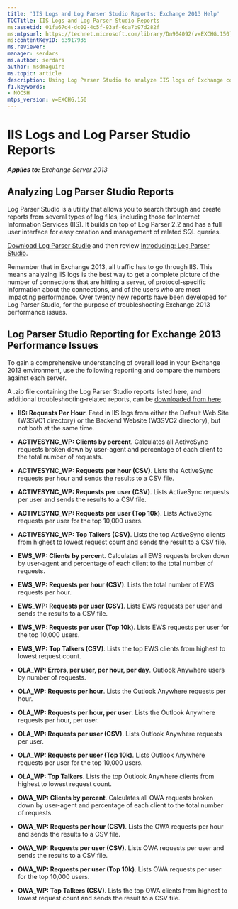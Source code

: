 ```yaml
---
title: 'IIS Logs and Log Parser Studio Reports: Exchange 2013 Help'
TOCTitle: IIS Logs and Log Parser Studio Reports
ms:assetid: 01fa67d4-dc02-4c5f-93af-6da7b97d282f
ms:mtpsurl: https://technet.microsoft.com/library/Dn904092(v=EXCHG.150)
ms:contentKeyID: 63917935
ms.reviewer: 
manager: serdars
ms.author: serdars
author: msdmaguire
ms.topic: article
description: Using Log Parser Studio to analyze IIS logs of Exchange connections 
f1.keywords:
- NOCSH
mtps_version: v=EXCHG.150
---
```


# IIS Logs and Log Parser Studio Reports

_**Applies to:** Exchange Server 2013_

## Analyzing Log Parser Studio Reports

Log Parser Studio is a utility that allows you to search through and create reports from several types of log files, including those for Internet Information Services (IIS). It builds on top of Log Parser 2.2 and has a full user interface for easy creation and management of related SQL queries.

[Download Log Parser Studio](https://gallery.technet.microsoft.com/Log-Parser-Studio-cd458765) and then review [Introducing: Log Parser Studio](https://techcommunity.microsoft.com/t5/exchange-team-blog/introducing-log-parser-studio/ba-p/601131).

Remember that in Exchange 2013, all traffic has to go through IIS. This means analyzing IIS logs is the best way to get a complete picture of the number of connections that are hitting a server, of protocol-specific information about the connections, and of the users who are most impacting performance. Over twenty new reports have been developed for Log Parser Studio, for the purpose of troubleshooting Exchange 2013 performance issues.

## Log Parser Studio Reporting for Exchange 2013 Performance Issues

To gain a comprehensive understanding of overall load in your Exchange 2013 environment, use the following reporting and compare the numbers against each server.

A .zip file containing the Log Parser Studio reports listed here, and additional troubleshooting-related reports, can be [downloaded from here](https://gallery.technet.microsoft.com/Log-Parser-Studio-Report-f17f6b8b).

- **IIS: Requests Per Hour**. Feed in IIS logs from either the Default Web Site (W3SVC1 directory) or the Backend Website (W3SVC2 directory), but not both at the same time.

- **ACTIVESYNC\_WP: Clients by percent**. Calculates all ActiveSync requests broken down by user-agent and percentage of each client to the total number of requests.

- **ACTIVESYNC\_WP: Requests per hour (CSV)**. Lists the ActiveSync requests per hour and sends the results to a CSV file.

- **ACTIVESYNC\_WP: Requests per user (CSV)**. Lists ActiveSync requests per user and sends the results to a CSV file.

- **ACTIVESYNC\_WP: Requests per user (Top 10k)**. Lists ActiveSync requests per user for the top 10,000 users.

- **ACTIVESYNC\_WP: Top Talkers (CSV)**. Lists the top ActiveSync clients from highest to lowest request count and sends the result to a CSV file.

- **EWS\_WP: Clients by percent**. Calculates all EWS requests broken down by user-agent and percentage of each client to the total number of requests.

- **EWS\_WP: Requests per hour (CSV)**. Lists the total number of EWS requests per hour.

- **EWS\_WP: Requests per user (CSV)**. Lists EWS requests per user and sends the results to a CSV file.

- **EWS\_WP: Requests per user (Top 10k)**. Lists EWS requests per user for the top 10,000 users.

- **EWS\_WP: Top Talkers (CSV)**. Lists the top EWS clients from highest to lowest request count.

- **OLA\_WP: Errors, per user, per hour, per day**. Outlook Anywhere users by number of requests.

- **OLA\_WP: Requests per hour**. Lists the Outlook Anywhere requests per hour.

- **OLA\_WP: Requests per hour, per user**. Lists the Outlook Anywhere requests per hour, per user.

- **OLA\_WP: Requests per user (CSV)**. Lists Outlook Anywhere requests per user.

- **OLA\_WP: Requests per user (Top 10k)**. Lists Outlook Anywhere requests per user for the top 10,000 users.

- **OLA\_WP: Top Talkers**. Lists the top Outlook Anywhere clients from highest to lowest request count.

- **OWA\_WP: Clients by percent**. Calculates all OWA requests broken down by user-agent and percentage of each client to the total number of requests.

- **OWA\_WP: Requests per hour (CSV)**. Lists the OWA requests per hour and sends the results to a CSV file.

- **OWA\_WP: Requests per user (CSV)**. Lists OWA requests per user and sends the results to a CSV file.

- **OWA\_WP: Requests per user (Top 10k)**. Lists OWA requests per user for the top 10,000 users.

- **OWA\_WP: Top Talkers (CSV)**. Lists the top OWA clients from highest to lowest request count and sends the result to a CSV file.
